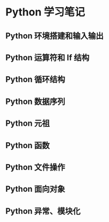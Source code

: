 # Python 学习笔记

## Python 环境搭建和输入输出

## Python 运算符和 If 结构

## Python 循环结构

## Python 数据序列

## Python 元祖
## Python 函数
## Python 文件操作

## Python 面向对象

## Python 异常、模块化

